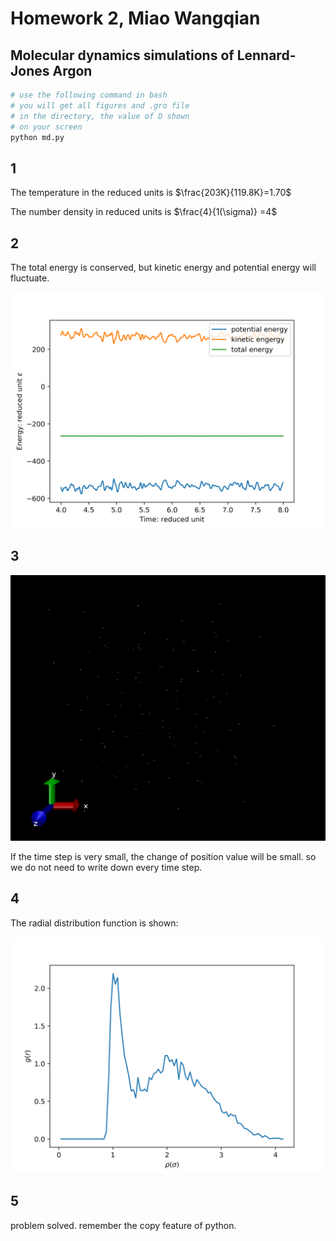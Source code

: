 # Homework 2, Miao Wangqian

## Molecular dynamics simulations of Lennard-Jones Argon



```bash
# use the following command in bash
# you will get all figures and .gro file
# in the directory, the value of D shown
# on your screen
python md.py
```

## 1

The temperature in the reduced units is $\frac{203K}{119.8K}=1.70$

The number density in reduced units is $\frac{4}{1(\sigma)} =4$

## 2

The total energy is conserved, but kinetic energy and potential energy will fluctuate.

![energy](../figs/energy_time.png)

## 3

![md](../Argon_MD.gif)

If the time step is very small, the change of position value will be small. so we do not need to write down every time step.

## 4

The radial distribution function is shown:

![radial](../figs/raditial_func.png)

## 5

problem solved. remember the copy feature of python.